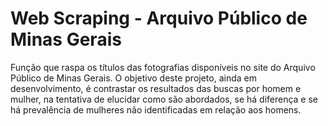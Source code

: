 # Web Scraping - Arquivo Público de Minas Gerais

Função que raspa os títulos das fotografias disponíveis no site do Arquivo Público de Minas Gerais. O objetivo deste projeto, ainda em desenvolvimento, é contrastar os resultados das buscas por homem e mulher, na tentativa de elucidar como são abordados, se há diferença e se há prevalência de mulheres não identificadas em relação aos homens.

